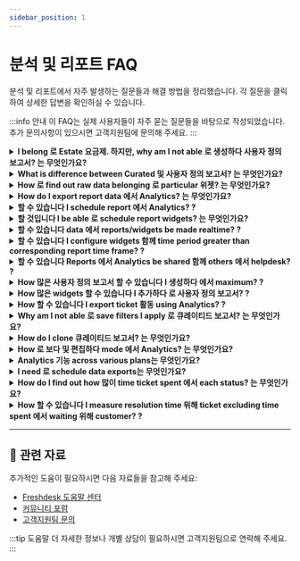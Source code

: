 ```yaml
---
sidebar_position: 1
---
```


# 분석 및 리포트 FAQ

분석 및 리포트에서 자주 발생하는 질문들과 해결 방법을 정리했습니다. 각 질문을 클릭하여 상세한 답변을 확인하실 수 있습니다.

:::info 안내
이 FAQ는 실제 사용자들이 자주 묻는 질문들을 바탕으로 작성되었습니다. 추가 문의사항이 있으시면 고객지원팀에 문의해 주세요.
:::

<details>
<summary><strong>I belong 로 Estate 요금제. 하지만, why am I not able 로 생성하다 사용자 정의 보고서? 는 무엇인가요?</strong></summary>

사용자 정의 보고서 are part 의 **Estate’19 plan**. If you belong 로 Estate’17 plan (연간 결제), you 할 수 있습니다 선택하다 로 upgrade 로 Estate’19 plan 위해 free. If you belong 로 Estate’17 plan (월간 결제), you 할 수 있습니다 upgrade 에 의해 paying extra 의 **$6/agent/month** 에서 addition 로 **$59/agent/month**.

</details>

<details>
<summary><strong>What is difference between Curated 및 사용자 정의 보고서? 는 무엇인가요?</strong></summary>

큐레이티드 보고서 Freshdesk의 큐레이티드 보고서는 지원 성과에 대한 전방위적 관점을 제공합니다. 가장 관련성 높은 지표와 함께 팀의 성과를 모니터링하십시오. 또한 더 나은 고객 경험을 계획하는 데 필요한 핵심 정보를 제공합니다. 사용자 정의 보고서 함께 multiple ways 로 look 에서 helpdesk reporting, Freshdesk's Analytics lets you [customize 및 build your reports](https://support. freshdesk. com/en/support/solutions/articles/50000001028-custom-reporting-%E2%80%93-basics) way you want them - 함께 minimal effort. It offers flexibility 로 선택하다 metric(s) you wish 로 study, adaptability 로 선택하다 suitable filters you want 로 apply, 및 capability 로 employ perfect dimensions 로 analyze your data. Learn 더 about [Basics 의 Analytics](https://freshdesk. com/webinars/get-the-most-out-의-freshdesk-analytics-recording) through our webinar 함께 insights 에서 큐레이티드 보고서, creating 사용자 정의 보고서 위해 your helpdesk, learning 로 apply filters 에서 reports, 및 많이 더. You 할 수 있습니다 또한 refer 로 our [Analytics guide](https://freshdesk. com/assets/resources/freshdesk/Make-informed-decisions-함께-Freshdesk-Analytics. pdf) 위해 various use cases 로 implement 에서 your helpdesk.

</details>

<details>
<summary><strong>How 로 find out raw data belonging 로 particular 위젯? 는 무엇인가요?</strong></summary>

Based 에서 type 의 위젯 data, Freshdesk 할 것입니다 automatically visualize it 에서 relevant format. 따라서, reading data 에서 위젯 is straightforward process. 클릭하다 위젯 로 read data. You 또한 have 옵션 로 customize visualization 의 certain widgets way you want. You 할 수 있습니다 선택하다 any graphical representation: Bar chart, Horizontal bar chart, Donut chart, Summary table, 및 Tabular. If you want 로 take closer look 에서 위젯 data, 클릭하다 Show underlying data below 위젯. You 할 수 있습니다 use **편집하다 Column** button 로 추가하다 또는 제거하다 Fields present 에서 table. You 할 수 있습니다 use filters 로 drill-down further 로 underlying data.! [이미지](https://s3. amazonaws. com/cdn. freshdesk. com/data/helpdesk/attachments/production/50011677426/original/TbpIAzuQFBbbYX_NQar5QNLRwbP0yZQu_g. png? 1714388080)

</details>

<details>
<summary><strong>How do I export report data 에서 Analytics? 는 무엇인가요?</strong></summary>

Inside every report, you have Export icon below search bar. You 할 수 있습니다 클릭하다 this icon 로 export report as PDF 하지만 not as CSV. 하지만, you 될 것입니다 able 로 export both Graph data as well as Tabular data (Underlying data) present 에서 widgets 에서 form 의 CSV. **Underlying data:**underlying data refers 로 original, detailed information stored within 플랫폼's database. Essentially, it serves as raw material 에서 insights 및 reports are derived. This data provides foundation 위해 deeper analysis 및 understanding 의 customer interactions 및 support processes. It 할 수 있습니다 exported 에 의해 selecting CSV 의 tabular data 에서 위젯. **Graph data:**Graph data represents summarized 및 visualized insights drawn 에서 underlying data. This visual representation offers distilled 보다 의 key 성과 indicators, making it easier 위해 users 로 grasp trends 및 make informed decisions without delving 로 detailed raw data. It 할 수 있습니다 exported 에 의해 selecting CSV 의 graph data. **Steps t****o export complete report as PDF** - 이동하다 **Analytics**. - 선택하다 report you 할 것입니다 like 로 export 및 클릭하다 it. - Inside report, 이동하다 export icon 및 선택하다 **Export report**에서 dropdown. - Here you 할 수 있습니다 선택하다 pages 에서 report you want 로 export 및 클릭하다 **Ex****port**.! [이미지](https://s3. amazonaws. com/cdn. freshdesk. com/data/helpdesk/attachments/production/50008538563/original/Ty8VTeMNRh3lqG1Q3r2Mx-8ylzlVf9WoFA. gif? 1686030405) report 할 것입니다 now be sent as PDF file 로 your registered email address. **Steps t****o export 위젯 level report** - 이동하다 Analytics - 열다 report - Expand desired 위젯 - 클릭하다 옵션 위해 위젯 represented as three horizontal dots. - 선택하다 **Export 로 email/****다운로드하다 > CSV/PDF 의 graph/tabular data** accordingly Below are items you need 로 consider when exporting reports. - 확인하다 date range 의 export is correct 및 valid across 위젯 level/Page level/Report level filters. If date filter is set different 에서 Page level/Report level filters, than one 에서 위젯 level, exported data 할 수 있습니다 not have expected results. - 확인하다 you are selecting Graph data 위해 trend numbers you 보다 에서 위젯 및 Underlying data 위해 complete data set 의 위젯. You 할 수 있습니다 선택하다 up 로 20 fields as columns 위해 export 에서 underlying data 에 의해 editing report, 및 adding fields using 'Gear' icon as shown below. Based 에서 volume 의 data, it 할 수 있습니다 take several minutes 로 export 및 send data 로 your mailbox.! [이미지](https://s3. amazonaws. com/cdn. freshdesk. com/data/helpdesk/attachments/production/50011764334/original/bpdGfr616jWZxG5Op9aMFOYDTmTjOe7WSQ. jpeg? 1715147318) Note: If date range is correctly set 및 you 여전히 do not receive export 위해 specified date range, try this troubleshooting step: 편집하다 report, 제거하다 date range filter, save report, then 편집하다 it again 및 reapply desired date range. Finally, save report 및 proceed 함께 export. If you 여전히 face issues, reach out 로 our support. --- ## **로 schedule data export:** - Login 로 your support portal as **Administrator/Supervisor. ** - 이동하다 **Analytics >**클릭하다 the**gear icon(****설정)**에서 top right corner **>** 선택하다**Data****Exports. ** - 클릭하다 **생성하다 Export. ** - Give it **Name**, **Description** 및 선택하다 **Module** 에서 you want 로 export data: Tickets, Timesheet, Surveys, Survey results, Articles, 및 Triage. - 선택하다 when you'd like 로 receive export 에서 **Schedule** dropdown field (**Daily, Weekly 또는 Monthly**) 및 then set 필수 time. - Set any**Filters**의 your choice. 모든 your **dropdown** 및 **dependent fields** 될 것입니다 displayed. - 선택하다 **Ticket** fields 및/또는 **Tag fields** you want 로 include 에서 **CSV**file. Note: It is not possible 로 use date range dimension filter when creating export via Data Exports 에서 Analytics ## **로 receive export file via API** - Copy 및 paste URL 에서 your Business Intelligence tool. - Once you hit **API** 에서 your **BI tool**, you 할 것입니다 receive response 에서 following format: \{ "export":\{ "url":". . . "\}\} URL parameter holds 연결 로 latest export file 위해 schedule. file 될 것입니다 사용 가능 위해 30 days 에서 date 의 creation. ## **로 접근 your data exports:** - 로 보다 exports you had scheduled, 이동하다 **Analytics >**클릭하다 the**gear icon (****설정)**에서 top right corner**>**선택하다**Data****Exports. ** - You'll be able 로 보다 **Title**, **Frequency**, 및 **Status** 의 your data export here. - 클릭하다 **Title** 로 열다 data export schedule, 및 use **Active** toggle 로 deactivate schedule. - Use **다운로드하다** button appears when you hover 위에서 scheduled export 로 다운로드하다 사용 가능 data exports. - export once scheduled, cannot be edited. You 할 것입니다 have 로 삭제하다 it altogether 및 생성하다 one afresh. Use **삭제하다** button appears when you hover 위에서 scheduled export. **Note**: You 할 수 있습니다 need assistance 에서 developer 로 hit API, 따라서 please 확인하다 they have 접근 로 API key 의 person created schedule. You 할 수 있습니다 보다 following video 로 understand how 로 export reports 에서 Analytics. Learn 더 about [Basics 의 Analytics](https://freshdesk. com/webinars/get-the-most-out-의-freshdesk-analytics-recording) through our webinar 함께 insights 에서 큐레이티드 보고서, creating 사용자 정의 보고서 위해 your helpdesk, learning 로 apply filters 에서 reports, 및 많이 더. You 할 수 있습니다 또한 refer 로 our [Analytics guide](https://freshdesk. com/assets/resources/freshdesk/Make-informed-decisions-함께-Freshdesk-Analytics. pdf) 위해 various use cases 로 implement 에서 your helpdesk.

</details>

<details>
<summary><strong>할 수 있습니다 I schedule report 에서 Analytics? ?</strong></summary>

로 schedule your 사용자 정의 보고서 및 widgets. - 클릭하다 및 열다 **사용자 정의 보고서. ** - 클릭하다 **Export** icon 에서 top right corner. - 선택하다 **Schedule Report**에서 drop down**. ** - Set **cadence, customize time 의 delivery, subject, 및 description** 로 suit your business. - 하위에서 Send 로, 추가하다 your email address. You 할 수 있습니다 추가하다 additional email addresses 에 의해 typing 필수 ones. - 클릭하다 **Save. ** **Note**: 큐레이티드 보고서 cannot be scheduled. You 할 수 있습니다 만 schedule 사용자 정의 보고서.! [이미지](https://s3. amazonaws. com/cdn. freshdesk. com/data/helpdesk/attachments/production/50008161285/original/rjB2lJS3fmzFZIR-lRQXay9Q1JmYV0nLqA. gif? 1681986047)

</details>

<details>
<summary><strong>할 것입니다 I be able 로 schedule report widgets? 는 무엇인가요?</strong></summary>

Yes, you 할 수 있습니다 schedule widgets 의 사용자 정의 보고서 using Schedule 옵션. You 될 것입니다 able 로 선택하다 Report Schedule date, its frequency, 및 email content. You 할 수 있습니다 또한 선택하다 report 위젯 로 be scheduled 에서 form 의 PDF 또는 CSV. 다음에 유의하십시오: you 할 것입니다 not be able 로 schedule widgets 의 큐레이티드 보고서.

</details>

<details>
<summary><strong>할 수 있습니다 data 에서 reports/widgets be made realtime? ?</strong></summary>

reports 및 widgets 에서 Analytics have refresh time 의 30 minutes is standard across 모든 Freshdesk plans. Hence widgets/reports cannot be configured 로 reflect live data unlike Dashboard 기능, is based 에서 live data.

</details>

<details>
<summary><strong>할 수 있습니다 I configure widgets 함께 time period greater than corresponding report time frame? ?</strong></summary>

Time period/date range 의 Analytics report 될 것입니다 superset 의 time period specified 에서 widgets associated 함께 reports. 에서 other words, 위젯 date range needs 로 be subset 의 report date range.

</details>

<details>
<summary><strong>할 수 있습니다 Reports 에서 Analytics be shared 함께 others 에서 helpdesk? ?</strong></summary>

Yes, when creating New report 에서 Analytics, you 할 수 있습니다 선택하다 between either creating report 단지 위해 yourself 또는 위해 Everyone. If latter 옵션 is chosen then agents have 접근 로 Analytics 될 것입니다 able 로 보다 them 하위에서 Shared reports section 하위에서 Analytics.

</details>

<details>
<summary><strong>How 많은 사용자 정의 보고서 할 수 있습니다 I 생성하다 에서 maximum? ?</strong></summary>

You 할 수 있습니다 생성하다 as 많은 사용자 정의 보고서 you want 에서 Analytics. There’s no fixed limit.

</details>

<details>
<summary><strong>How 많은 widgets 할 수 있습니다 I 추가하다 로 사용자 정의 보고서? ?</strong></summary>

You 할 수 있습니다 추가하다 as 많은 widgets you want 에서 Analytics. There’s no fixed limit.

</details>

<details>
<summary><strong>How 할 수 있습니다 I export ticket 활동 using Analytics? ?</strong></summary>

Analytics 에서 Freshdesk lets you identify problems 및 keep tabs 에서 모든 지표 matter 로 you. 함께 Freshdesk Analytics, you 할 수 있습니다 analyze your entire helpdesk 및, most importantly, come 로 conclusions. 에서 identifying areas 의 improvement 로 creating data-driven plans, you 할 수 있습니다 back your support instincts using Analytics. You 할 수 있습니다 export your helpdesk ticket 활동 using Data exports 옵션 에서 설정 icon. Once you 클릭하다 생성하다 Export button, you 할 수 있습니다 set export based 에서 basic modules such as Tickets, Timesheets, Surveys, Survey Results, Articles, Triage, etc. Apart 에서 this, you 할 수 있습니다 - customize export based 에서 filters, - 선택하다 ticket field needed 에서 export, 및 - schedule frequency 및 schedule 위해 reports.! [You 할 수 있습니다 export your helpdesk ticket 활동 using Data exports 옵션 에서 설정 icon. Once you 클릭하다 생성하다 Export button, you 할 수 있습니다 set export based 에서 basic modules such as Tickets, Timesheets, Surveys, Survey Results, Articles, Triage, etc. ](https://s3. amazonaws. com/cdn. freshdesk. com/data/helpdesk/attachments/production/50008538588/original/kBiDMlgXWyL4ibW9_528LVwekqh1rxfezQ. gif? 1686030602) 다음에 유의하십시오: this 옵션 is 사용 가능 만 위해 Account admin agent 및 inaccessible 로 other helpdesk agents. Learn 더 about [Basics 의 Analytics](https://freshdesk. com/webinars/get-the-most-out-의-freshdesk-analytics-recording) through our webinar 함께 insights 에서 큐레이티드 보고서, creating 사용자 정의 보고서 위해 your helpdesk, learning 로 apply filters 에서 reports, 및 많이 더. You 할 수 있습니다 또한 refer 로 our [Analytics guide](https://freshdesk. com/assets/resources/freshdesk/Make-informed-decisions-함께-Freshdesk-Analytics. pdf) 위해 various use cases 로 implement 에서 your helpdesk. If you have any further questions 또는 clarifications, please drop email 로 [support@freshdesk. com](mailto:support@freshdesk. com) 및 our Product Specialist 될 것입니다 happy 로 assist you.

</details>

<details>
<summary><strong>Why am I not able 로 save filters I apply 로 큐레이티드 보고서? 는 무엇인가요?</strong></summary>

큐레이티드 보고서 are 위해 one-time insights. Freshdesk lets you clone any 큐레이티드 보고서 또는 위젯 you want. You 할 수 있습니다 **clone curate report 및 customize it** 에 의해 applying 필수 filters 및 then save it accordingly.

</details>

<details>
<summary><strong>How do I clone 큐레이티드 보고서? 는 무엇인가요?</strong></summary>

Once you go inside 큐레이티드 보고서, switch 에서 **Viewing** mode 로 **Editing** mode. Now, 클릭하다 report name (say Ticket Volume Trends) 로 get Clone Report 옵션.! [이미지](https://s3. amazonaws. com/cdn. freshdesk. com/data/helpdesk/attachments/production/50000818423/original/Vq_fl2BO6tsH5NVtgtLC-_sTavS9Dr_GUA. png? 1583734322)

</details>

<details>
<summary><strong>How 로 보다 및 편집하다 mode 에서 Analytics? 는 무엇인가요?</strong></summary>

You 할 수 있습니다 control your team's 접근 로 Analytics 하위에서 Admin > Team > 역할 > Reports section. You 할 수 있습니다 provide them 함께 보다, 편집하다, 또는 Manage (includes 편집하다 및 exports) 접근.! [이미지](https://s3. amazonaws. com/cdn. freshdesk. com/data/helpdesk/attachments/production/50008401377/original/89oBKLdVdPX1d3CfJ1TLYenzyn6SS6pfwQ. png? 1684492983)보다 - You 할 수 있습니다 접근 큐레이티드 보고서 및 사용자 정의 보고서 (based 에서 your visibility). 함께 보다 접근, you cannot 추가하다 Filters 하지만 할 수 있습니다 보다 underlying data. You 할 수 있습니다 여전히 변경하다 visualizations, subscribe 로 reports, 추가하다 위젯 로 another report, 및 drill down 에서 data.! [이미지](https://s3. amazonaws. com/cdn. freshdesk. com/data/helpdesk/attachments/production/50008538534/original/hmJTVPat_gZs-GE6BRXtBt3J-PL1LVpQjQ. gif? 1686030127)편집하다 - 에서 addition 로 보다 접근, you 할 수 있습니다 추가하다 widgets, 생성하다 사용자 정의 보고서, 추가하다/편집하다 filters 에서 existing curated 및 사용자 정의 보고서 (based 에서 your visibility), 및 삭제하다 사용자 정의 보고서. Underlying data 할 것입니다 또한 be visible.! [이미지](https://s3. amazonaws. com/cdn. freshdesk. com/data/helpdesk/attachments/production/50008538545/original/2iOZIP-3a61-TbSfO62Aj204Vgx4W2WZ_w. gif? 1686030188) Manage (includes 편집하다 및 exports) - Along 함께 편집하다 접근, you 할 수 있습니다 접근 Analytics 설정 및 생성하다/편집하다/삭제하다 및 활성화/비활성화 schedules 및 exports.

</details>

<details>
<summary><strong>Analytics 기능 across various plans는 무엇인가요?</strong></summary>

위해 detailed comparison 의 Analytics 기능 across each plan, please refer 로 article [here](https://support. freshdesk. com/support/solutions/articles/50000001108-analytics-기능-위해-each-plan). **Note:** If you're Freshdesk customer before year 2019, you need 로 upgrade 로 Estate'19 요금제 로 접근 사용자 정의 보고서.

</details>

<details>
<summary><strong>I need 로 schedule data exports는 무엇인가요?</strong></summary>

You 할 수 있습니다 schedule data export using **설정 > Data export**. You 할 것입니다 find 설정 옵션 near New Report 에서 Analytics homepage. You 할 수 있습니다 생성하다 data export, 선택하다 fields you want, apply necessary filters 및 set schedule.

</details>

<details>
<summary><strong>How do I find out how 많이 time ticket spent 에서 each status? 는 무엇인가요?</strong></summary>

You 할 수 있습니다 선택하다 metric 'Time spent 에서 business hours' 및 sort 에 의해 filter 'Status' 로 know amount 의 time spent 에 의해 each ticket 에서 each ticket status.

</details>

<details>
<summary><strong>How 할 수 있습니다 I measure resolution time 위해 ticket excluding time spent 에서 waiting 위해 customer? ?</strong></summary>

You 할 수 있습니다 get this data 에서 two ways: 1. 선택하다 Metric: Resolved time spent 에서 business hours Sort 에 의해 Filter: Status does not include waiting 에서 customer Group 에 의해: Status 에서 underlying data, you 할 수 있습니다 find out how 많이 time was spent 에서 SLA status 에서 ticket level 2. 선택하다 Metric: Resolved time spent 에서 business hours Sort 에 의해 Filter: Status does not include SLA Status: Off Group 에 의해: Status 에서 underlying data, you 할 수 있습니다 find out how 많이 time was spent 에서 SLA status 에서 ticket level

</details>

---

## 🔗 관련 자료

추가적인 도움이 필요하시면 다음 자료들을 참고해 주세요:

- [Freshdesk 도움말 센터](https://support.freshdesk.com)
- [커뮤니티 포럼](https://community.freshworks.com)
- [고객지원팀 문의](mailto:support@freshdesk.com)

:::tip 도움말
더 자세한 정보나 개별 상담이 필요하시면 고객지원팀으로 연락해 주세요.
:::
